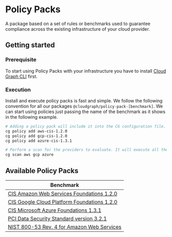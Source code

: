 # Policy Packs

A package based on a set of rules or benchmarks used to guarantee compliance across the existing infrastructure of your cloud provider.

## Getting started

### Prerequisite

To start using Policy Packs with your infrastructure you have to install [Cloud Graph CLI](https://docs.cloudgraph.dev/quick-start) first.

### Execution

Install and execute policy packs is fast and simple. We follow the following convention for all our packages `@cloudgraph/policy-pack-[benchmark]`. We can start using policies just passing the name of the benchmark as it shows in the following example.

```bash
# Adding a policy pack will include it into the CG configuration file.
cg policy add aws-cis-1.2.0
cg policy add gcp-cis-1.2.0
cg policy add azure-cis-1.3.1

# Perform a scan for the providers to evaluate. It will execute all the configured policies.
cg scan aws gcp azure
```

## Available Policy Packs

| Benchmark |
| ---------------------------
| [CIS Amazon Web Services Foundations 1.2.0](https://www.npmjs.com/package/@cloudgraph/policy-pack-aws-cis-1.2.0)         |
| [CIS Google Cloud Platform Foundations 1.2.0](https://www.npmjs.com/package/@cloudgraph/policy-pack-gcp-cis-1.2.0)       |
| [CIS Microsoft Azure Foundations 1.3.1](https://www.npmjs.com/package/@cloudgraph/policy-pack-azure-cis-1.3.1)           |
| [PCI Data Security Standard version 3.2.1](https://www.npmjs.com/package/@cloudgraph/policy-pack-aws-pci-dss-3.2.1)      |
| [NIST 800-53 Rev. 4 for Amazon Web Services](https://www.npmjs.com/package/@cloudgraph/policy-pack-aws-nist-800-53-rev4) |
